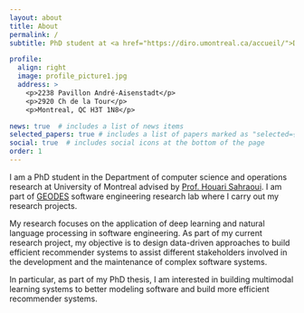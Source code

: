 ```yaml
---
layout: about
title: About
permalink: /
subtitle: PhD student at <a href="https://diro.umontreal.ca/accueil/">DIRO, University of Montreal</a> and <a href="https://geodes.iro.umontreal.ca/">GEODES research lab</a>.

profile:
  align: right
  image: profile_picture1.jpg
  address: >
    <p>2238 Pavillon André-Aisenstadt</p>
    <p>2920 Ch de la Tour</p>
    <p>Montreal, QC H3T 1N8</p>

news: true  # includes a list of news items
selected_papers: true # includes a list of papers marked as "selected={true}"
social: true  # includes social icons at the bottom of the page
order: 1
---
```


I am a PhD student in the Department of computer science and operations research at University of Montreal advised by <a href="https://diro.umontreal.ca/repertoire-departement/professeurs/professeur/in/in15076/sg/Houari%20Sahraoui/">Prof. Houari Sahraoui</a>.
I am part of <a href="https://geodes.iro.umontreal.ca/">GEODES</a> software engineering research lab where I carry out my research projects. 

My research focuses on the application of deep learning and natural language processing in software engineering. As part of my current research project, my objective is to design data-driven approaches to build efficient recommender systems to assist different stakeholders involved in the development and the maintenance of complex software systems.

In particular, as part of my PhD thesis, I am interested in building multimodal learning systems to better modeling software and build more efficient recommender systems.